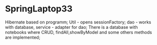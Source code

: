 # SpringLaptop33
Hibernate based on programm;
Util - opens sessionFactory; dao - works with database, service - adapter for dao;
There is a database with notebooks where CRUD, findAll,showByModel and some others methods are implemented;
